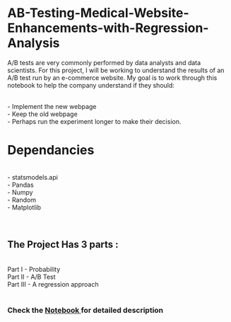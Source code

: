 # AB-Testing-Medical-Website-Enhancements-with-Regression-Analysis
A/B tests are very commonly performed by data analysts and data scientists. For this project, I will be working to understand the results of an A/B test run by an e-commerce website. My goal is to work through this notebook to help the company understand if they should:

<br> - Implement the new webpage
<br> - Keep the old webpage
<br> - Perhaps run the experiment longer to make their decision.

# Dependancies  
  <br> - statsmodels.api
  <br> - Pandas 
  <br> - Numpy
  <br> - Random
  <br> - Matplotlib
<br><br><br>
## The Project Has 3 parts : 
<br> Part I - Probability
<br> Part II - A/B Test
<br> Part III - A regression approach
<br><br>

### Check the  <a href='https://github.com/Mohamedsoliman828/AB-Testing-Medical-Website-Enhancements-with-Regression-Analysis/blob/main/Analyze_ab_test_results_notebook.ipynb'> Notebook </a> for detailed description
